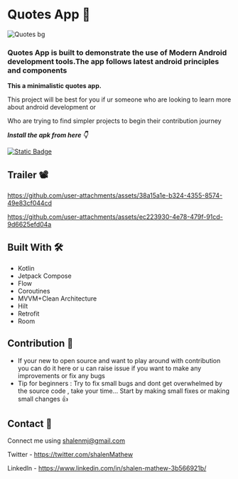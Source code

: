 # Quotes App 💭

![Quotes bg](https://github.com/user-attachments/assets/f3ed5b09-b63d-4fc1-8dc9-17a90c6c0aa2)

### Quotes App is built to demonstrate the use of Modern Android development tools.The app follows latest android principles and components

**This a minimalistic quotes app.**

This project will be best for you if ur someone who are looking to learn more about android development or

Who are trying to find simpler projects to begin their contribution journey

***Install the apk from here 👇***

[![Static Badge](https://img.shields.io/badge/Quotes_app-Apk-red?logo=android)](https://github.com/shalenMathew/Quotes-app/releases)

## Trailer 📽️

https://github.com/user-attachments/assets/38a15a1e-b324-4355-8574-49e83cf044cd

https://github.com/user-attachments/assets/ec223930-4e78-479f-91cd-9d6625efd04a

## Built With 🛠
- Kotlin
- Jetpack Compose
- Flow
- Coroutines
- MVVM+Clean Architecture
- Hilt
- Retrofit
- Room

## Contribution 🤝
- If your new to open source and want to play around with contribution you can do it here or u can raise issue if you want to make any improvements or fix any bugs
- Tip for beginners : Try to fix small bugs and dont get overwhelmed by the source code , take your time... Start by making small fixes or making small changes 👍

## Contact 📧
Connect me using shalenmj@gmail.com

Twitter - https://twitter.com/shalenMathew

Linkedln - https://www.linkedin.com/in/shalen-mathew-3b566921b/

